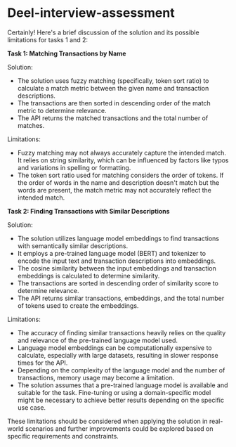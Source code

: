 # Deel-interview-assessment


Certainly! Here's a brief discussion of the solution and its possible limitations for tasks 1 and 2:

**Task 1: Matching Transactions by Name**

Solution:
- The solution uses fuzzy matching (specifically, token sort ratio) to calculate a match metric between the given name and transaction descriptions.
- The transactions are then sorted in descending order of the match metric to determine relevance.
- The API returns the matched transactions and the total number of matches.

Limitations:
- Fuzzy matching may not always accurately capture the intended match. It relies on string similarity, which can be influenced by factors like typos and variations in spelling or formatting.
- The token sort ratio used for matching considers the order of tokens. If the order of words in the name and description doesn't match but the words are present, the match metric may not accurately reflect the intended match.

**Task 2: Finding Transactions with Similar Descriptions**

Solution:
- The solution utilizes language model embeddings to find transactions with semantically similar descriptions.
- It employs a pre-trained language model (BERT) and tokenizer to encode the input text and transaction descriptions into embeddings.
- The cosine similarity between the input embeddings and transaction embeddings is calculated to determine similarity.
- The transactions are sorted in descending order of similarity score to determine relevance.
- The API returns similar transactions, embeddings, and the total number of tokens used to create the embeddings.

Limitations:
- The accuracy of finding similar transactions heavily relies on the quality and relevance of the pre-trained language model used.
- Language model embeddings can be computationally expensive to calculate, especially with large datasets, resulting in slower response times for the API.
- Depending on the complexity of the language model and the number of transactions, memory usage may become a limitation.
- The solution assumes that a pre-trained language model is available and suitable for the task. Fine-tuning or using a domain-specific model might be necessary to achieve better results depending on the specific use case.

These limitations should be considered when applying the solution in real-world scenarios and further improvements could be explored based on specific requirements and constraints.
